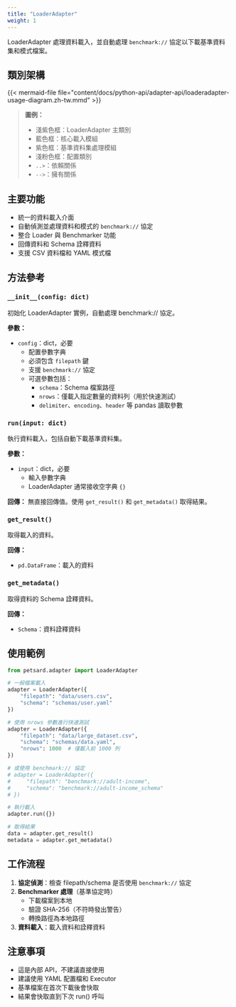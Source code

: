 ```yaml
---
title: "LoaderAdapter"
weight: 1
---
```


LoaderAdapter 處理資料載入，並自動處理 `benchmark://` 協定以下載基準資料集和模式檔案。

## 類別架構

{{< mermaid-file file="content/docs/python-api/adapter-api/loaderadapter-usage-diagram.zh-tw.mmd" >}}

> **圖例：**
> - 淺紫色框：LoaderAdapter 主類別
> - 藍色框：核心載入模組
> - 紫色框：基準資料集處理模組
> - 淺粉色框：配置類別
> - `..>`：依賴關係
> - `-->`：擁有關係

## 主要功能

- 統一的資料載入介面
- 自動偵測並處理資料和模式的 `benchmark://` 協定
- 整合 Loader 與 Benchmarker 功能
- 回傳資料和 Schema 詮釋資料
- 支援 CSV 資料檔和 YAML 模式檔

## 方法參考

### `__init__(config: dict)`

初始化 LoaderAdapter 實例，自動處理 benchmark:// 協定。

**參數：**
- `config`：dict，必要
  - 配置參數字典
  - 必須包含 `filepath` 鍵
  - 支援 `benchmark://` 協定
  - 可選參數包括：
    - `schema`：Schema 檔案路徑
    - `nrows`：僅載入指定數量的資料列（用於快速測試）
    - `delimiter`、`encoding`、`header` 等 pandas 讀取參數

### `run(input: dict)`

執行資料載入，包括自動下載基準資料集。

**參數：**
- `input`：dict，必要
  - 輸入參數字典
  - LoaderAdapter 通常接收空字典 `{}`

**回傳：**
無直接回傳值。使用 `get_result()` 和 `get_metadata()` 取得結果。

### `get_result()`

取得載入的資料。

**回傳：**
- `pd.DataFrame`：載入的資料

### `get_metadata()`

取得資料的 Schema 詮釋資料。

**回傳：**
- `Schema`：資料詮釋資料

## 使用範例

```python
from petsard.adapter import LoaderAdapter

# 一般檔案載入
adapter = LoaderAdapter({
    "filepath": "data/users.csv",
    "schema": "schemas/user.yaml"
})

# 使用 nrows 參數進行快速測試
adapter = LoaderAdapter({
    "filepath": "data/large_dataset.csv",
    "schema": "schemas/data.yaml",
    "nrows": 1000  # 僅載入前 1000 列
})

# 或使用 benchmark:// 協定
# adapter = LoaderAdapter({
#     "filepath": "benchmark://adult-income",
#     "schema": "benchmark://adult-income_schema"
# })

# 執行載入
adapter.run({})

# 取得結果
data = adapter.get_result()
metadata = adapter.get_metadata()
```

## 工作流程

1. **協定偵測**：檢查 filepath/schema 是否使用 `benchmark://` 協定
2. **Benchmarker 處理**（基準協定時）
   - 下載檔案到本地
   - 驗證 SHA-256（不符時發出警告）
   - 轉換路徑為本地路徑
3. **資料載入**：載入資料和詮釋資料

## 注意事項

- 這是內部 API，不建議直接使用
- 建議使用 YAML 配置檔和 Executor
- 基準檔案在首次下載後會快取
- 結果會快取直到下次 run() 呼叫
